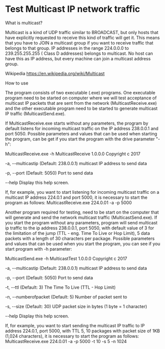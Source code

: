 # Test Multicast IP network traffic

What is multicast?

Multicast is a kind of UDP traffic similar to BROADCAST, 
but only hosts that have explicitly requested to receive this kind of traffic will get it. 
This means that you have to JOIN a multicast group if you want to receive traffic that belongs to that group.
IP addresses in the range 224.0.0.0 to 239.255.255.255 ( Class D addresses) belongs to multicast. 
No host can have this as IP address, but every machine can join a multicast address group.        

Wikipedia https://en.wikipedia.org/wiki/Multicast

How to use

The program consists of two executable (.exe) programs.
One executable program need to be started on computer where we will test acceptance of multicast IP packets that are sent from the network (MulticastReceive.exe) and the other executable program need to be started to generate multicast IP traffic (MulticastSend.exe).

If MulticastReceive.exe starts without any parameters, the program by default listens for incoming multicast traffic on the IP address 238.0.0.1 and port 5050.
Possible parameters and values that can be used when starting the program, can be get if you start the program with the drive parameter "-h":

MulticastReceive.exe -h
MulticastReceive 1.0.0.0
Copyright c 2017

  -a, --multicastip (Default: 238.0.0.1) multicast IP address to send data

  -p, --port (Default: 5050) Port to send data

  --help Display this help screen.

If, for example, you want to start listening for incoming multicast traffic on a multicast IP address 224.0.1 and port 5000, it is necessary to start the program as follows:
MulticastReceive.exe 224.0.01 -a -p 5000

Another program required for testing, need to be start on the computer that will generate and send the network multicast traffic (MulticastSend.exe).
If you start the program without any parameters, program will send multicast ip traffic to the ip address 238.0.0.1, port 5050, with default value of 3 for the limitation of the jump (TTL - eng. Time To Live or Hop Limit), 5 data packets with a length of 30 characters per package.
Possible parameters and values that can be used when you start the program, you can see if you start program with -h parameter:

MulticastSend.exe -h
MulticastTest 1.0.0.0
Copyright c 2017

  -a, --multicastip (Default: 238.0.0.1) multicast IP address to send
                          data

  -p, --port (Default: 5050) Port to send data

  -t, --ttl (Default: 3) The Time To Live (TTL - Hop Limit)

  -n, --numberofpacket (Default: 5) Number of packet sent to

  -s, --size (Default: 30) UDP packet size in bytes (1 byte = 1
                          character)

  --help Display this help screen.
  
If, for example, you want to start sending the multicast IP traffic to IP address 224.0.1, port 5000, with TTL 5, 10 packages with packet size of 1KB (1,024 characters), it is necessary to start the program as follows:
MulticastReceive.exe 224.0.01 -a -p 5000 -t 10 -s 5 -n 1024
